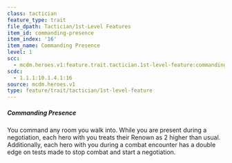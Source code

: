 ```yaml
---
class: tactician
feature_type: trait
file_dpath: Tactician/1st-Level Features
item_id: commanding-presence
item_index: '16'
item_name: Commanding Presence
level: 1
scc:
  - mcdm.heroes.v1:feature.trait.tactician.1st-level-feature:commanding-presence
scdc:
  - 1.1.1:10.1.4.1:16
source: mcdm.heroes.v1
type: feature/trait/tactician/1st-level-feature
---
```


##### Commanding Presence

You command any room you walk into. While you are present during a negotiation, each hero with you treats their Renown as 2 higher than usual. Additionally, each hero with you during a combat encounter has a double edge on tests made to stop combat and start a negotiation.
